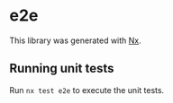 # e2e

This library was generated with [Nx](https://nx.dev).

## Running unit tests

Run `nx test e2e` to execute the unit tests.
